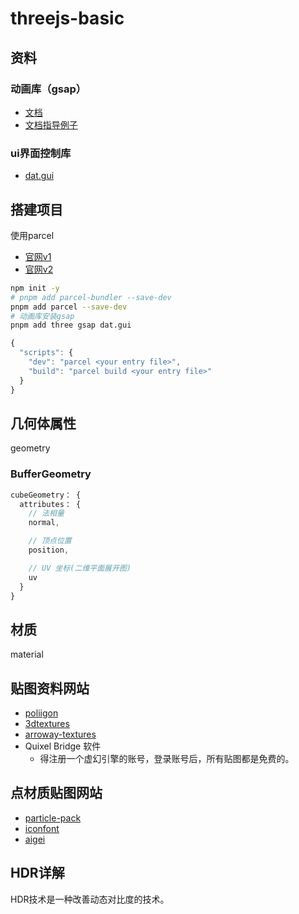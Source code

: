 # threejs-basic


## 资料
### 动画库（gsap）
- [文档](https://greensock.com/docs/)
- [文档指导例子](https://greensock.com/get-started/)

### ui界面控制库
- [dat.gui](https://www.npmjs.com/package/dat.gui)


## 搭建项目
使用parcel

- [官网v1](https://www.parceljs.cn/)
- [官网v2](https://v2.parceljs.cn/blog/alpha1/)
```bash
npm init -y
# pnpm add parcel-bundler --save-dev
pnpm add parcel --save-dev
# 动画库安装gsap
pnpm add three gsap dat.gui
```

```js
{
  "scripts": {
    "dev": "parcel <your entry file>",
    "build": "parcel build <your entry file>"
  }
}
```


## 几何体属性
geometry
### BufferGeometry
```js
cubeGeometry： {
  attributes： {
    // 法相量
    normal,

    // 顶点位置
    position,

    // UV 坐标(二维平面展开图)
    uv
  }
}
```


## 材质
material


## 贴图资料网站
- [poliigon](https://www.poliigon.com/)
- [3dtextures](https://3dtextures.me/)
- [arroway-textures](https://www.arroway-textures.ch/)
- Quixel Bridge 软件
  - 得注册一个虚幻引擎的账号，登录账号后，所有贴图都是免费的。


## 点材质贴图网站
- [particle-pack](https://kenney.nl/assets/particle-pack)
- [iconfont](https://iconfont.cn)
- [aigei](https://www.aigei.com/)


## HDR详解
HDR技术是一种改善动态对比度的技术。 